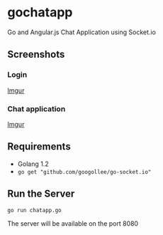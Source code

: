gochatapp
===================================================


Go and Angular.js Chat Application using Socket.io

## Screenshots
### Login
[Imgur](http://i.imgur.com/5wXjNQR)

### Chat application
[Imgur](http://i.imgur.com/aMyoUiC)


## Requirements
- Golang 1.2
- ``` go get "github.com/googollee/go-socket.io" ```

## Run the Server
``` go run chatapp.go ```

The server will be available on the port 8080

